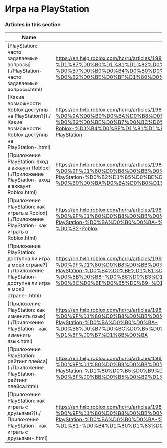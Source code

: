 # Игра на PlayStation  
### Articles in this section
Name|URL
-|-
[PlayStation: часто задаваемые вопросы](./PlayStation- часто задаваемые вопросы.html) |https://en.help.roblox.com/hc/ru/articles/19816103303572-PlayStation-%D1%87%D0%B0%D1%81%D1%82%D0%BE-%D0%B7%D0%B0%D0%B4%D0%B0%D0%B2%D0%B0%D0%B5%D0%BC%D1%8B%D0%B5-%D0%B2%D0%BE%D0%BF%D1%80%D0%BE%D1%81%D1%8B
[Какие возможности Roblox доступны на PlayStation?](./Какие возможности Roblox доступны на PlayStation-.html) |https://en.help.roblox.com/hc/ru/articles/19880023697428-%D0%9A%D0%B0%D0%BA%D0%B8%D0%B5-%D0%B2%D0%BE%D0%B7%D0%BC%D0%BE%D0%B6%D0%BD%D0%BE%D1%81%D1%82%D0%B8-Roblox-%D0%B4%D0%BE%D1%81%D1%82%D1%83%D0%BF%D0%BD%D1%8B-%D0%BD%D0%B0-PlayStation
[Приложение PlayStation: вход в аккаунт Roblox](./Приложение PlayStation- вход в аккаунт Roblox.html) |https://en.help.roblox.com/hc/ru/articles/19882211071892-%D0%9F%D1%80%D0%B8%D0%BB%D0%BE%D0%B6%D0%B5%D0%BD%D0%B8%D0%B5-PlayStation-%D0%B2%D1%85%D0%BE%D0%B4-%D0%B2-%D0%B0%D0%BA%D0%BA%D0%B0%D1%83%D0%BD%D1%82-Roblox
[Приложение PlayStation: как играть в Roblox](./Приложение PlayStation- как играть в Roblox.html) |https://en.help.roblox.com/hc/ru/articles/19812530807444-%D0%9F%D1%80%D0%B8%D0%BB%D0%BE%D0%B6%D0%B5%D0%BD%D0%B8%D0%B5-PlayStation-%D0%BA%D0%B0%D0%BA-%D0%B8%D0%B3%D1%80%D0%B0%D1%82%D1%8C-%D0%B2-Roblox
[Приложение PlayStation: доступна ли игра в моей стране?](./Приложение PlayStation- доступна ли игра в моей стране-.html) |https://en.help.roblox.com/hc/ru/articles/19909075523604-%D0%9F%D1%80%D0%B8%D0%BB%D0%BE%D0%B6%D0%B5%D0%BD%D0%B8%D0%B5-PlayStation-%D0%B4%D0%BE%D1%81%D1%82%D1%83%D0%BF%D0%BD%D0%B0-%D0%BB%D0%B8-%D0%B8%D0%B3%D1%80%D0%B0-%D0%B2-%D0%BC%D0%BE%D0%B5%D0%B9-%D1%81%D1%82%D1%80%D0%B0%D0%BD%D0%B5
[Приложение PlayStation: как изменить язык](./Приложение PlayStation- как изменить язык.html) |https://en.help.roblox.com/hc/ru/articles/19816808772372-%D0%9F%D1%80%D0%B8%D0%BB%D0%BE%D0%B6%D0%B5%D0%BD%D0%B8%D0%B5-PlayStation-%D0%BA%D0%B0%D0%BA-%D0%B8%D0%B7%D0%BC%D0%B5%D0%BD%D0%B8%D1%82%D1%8C-%D1%8F%D0%B7%D1%8B%D0%BA
[Приложение PlayStation: рейтинг плейса](./Приложение PlayStation- рейтинг плейса.html) |https://en.help.roblox.com/hc/ru/articles/19882247523476-%D0%9F%D1%80%D0%B8%D0%BB%D0%BE%D0%B6%D0%B5%D0%BD%D0%B8%D0%B5-PlayStation-%D1%80%D0%B5%D0%B9%D1%82%D0%B8%D0%BD%D0%B3-%D0%BF%D0%BB%D0%B5%D0%B9%D1%81%D0%B0
[Приложение PlayStation: как играть с друзьями?](./Приложение PlayStation- как играть с друзьями-.html) |https://en.help.roblox.com/hc/ru/articles/19880402518164-%D0%9F%D1%80%D0%B8%D0%BB%D0%BE%D0%B6%D0%B5%D0%BD%D0%B8%D0%B5-PlayStation-%D0%BA%D0%B0%D0%BA-%D0%B8%D0%B3%D1%80%D0%B0%D1%82%D1%8C-%D1%81-%D0%B4%D1%80%D1%83%D0%B7%D1%8C%D1%8F%D0%BC%D0%B8